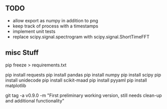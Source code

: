 ## TODO
*   allow export as numpy in addition to png
*   keep track of process with a timestamps
*   implement unit tests
*   replace scipy.signal.spectrogram  with scipy.signal.ShortTimeFFT

## misc Stuff

pip freeze > requirements.txt 

pip install requests 
pip install pandas
pip install numpy
pip install scipy
pip install unidecode
pip install scikit-maad
pip install pyyaml
pip install matplotlib


git tag -a v0.9.0 -m "First preliminary working version, still needs clean-up and additional functionality"









